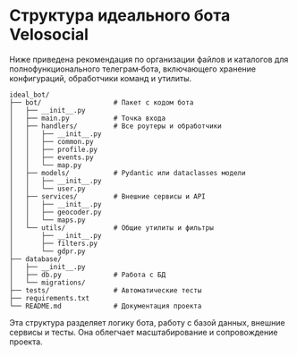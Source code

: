 # Структура идеального бота Velosocial

Ниже приведена рекомендация по организации файлов и каталогов для полнофункционального телеграм‑бота, включающего хранение конфигураций, обработчики команд и утилиты.

```text
ideal_bot/
├── bot/                  # Пакет с кодом бота
│   ├── __init__.py
│   ├── main.py           # Точка входа
│   ├── handlers/         # Все роутеры и обработчики
│   │   ├── __init__.py
│   │   ├── common.py
│   │   ├── profile.py
│   │   ├── events.py
│   │   └── map.py
│   ├── models/           # Pydantic или dataclasses модели
│   │   ├── __init__.py
│   │   └── user.py
│   ├── services/         # Внешние сервисы и API
│   │   ├── __init__.py
│   │   ├── geocoder.py
│   │   └── maps.py
│   └── utils/            # Общие утилиты и фильтры
│       ├── __init__.py
│       ├── filters.py
│       └── gdpr.py
├── database/
│   ├── __init__.py
│   ├── db.py             # Работа с БД
│   └── migrations/
├── tests/                # Автоматические тесты
├── requirements.txt
└── README.md             # Документация проекта
```

Эта структура разделяет логику бота, работу с базой данных, внешние сервисы и тесты. Она облегчает масштабирование и сопровождение проекта.

